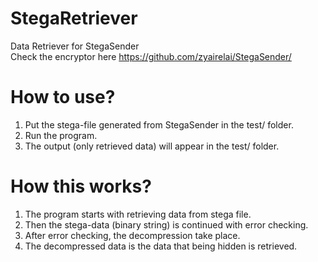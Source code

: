 # StegaRetriever
Data Retriever for StegaSender  
Check the encryptor here https://github.com/zyairelai/StegaSender/

# How to use?
1. Put the stega-file generated from StegaSender in the test/ folder.  
2. Run the program.  
3. The output (only retrieved data) will appear in the test/ folder.  

# How this works?
1. The program starts with retrieving data from stega file.  
2. Then the stega-data (binary string) is continued with error checking.
3. After error checking, the decompression take place.
4. The decompressed data is the data that being hidden is retrieved.  
